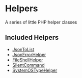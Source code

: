 Helpers
==========

A series of little PHP helper classes

Included Helpers
----------------

- [JsonToList](docs/JSONTOLIST.md)
- [JsonErrorHelper](docs/JSONERRORHELPER.md)
- [FileShellHelper](docs/FILESHELLHELPER.md)
- [SilentCommand](docs/SILENTCOMMAND.md)
- [SystemOSTypeHelper](docs/SYSTEMOSTYPEHELPER.md)